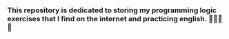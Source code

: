 ### This repository is dedicated to storing my programming logic exercises that I find on the internet and practicing english. 👩🏻‍💻🎯
